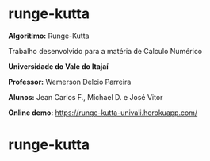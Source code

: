 # runge-kutta
**Algoritimo:** Runge-Kutta

Trabalho desenvolvido para a matéria de Calculo Numérico

**Universidade do Vale do Itajaí**

**Professor:** Wemerson Delcio Parreira

**Alunos:** Jean Carlos F., Michael D. e José Vitor

**Online demo:** https://runge-kutta-univali.herokuapp.com/
# runge-kutta
